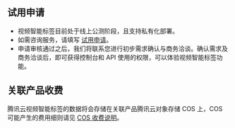 ## 试用申请
- 视频智能标签目前处于线上公测阶段，且支持私有化部署。
- 如需咨询服务，请填写 [试用申请](https://cloud.tencent.com/apply/p/1gx07b8u4gfj)。
- 申请审核通过之后，我们将联系您进行初步需求确认与商务洽谈。确认需求及商务洽谈后，即可获得控制台和 API 使用的权限，可以体验视频智能标签功能。


## 关联产品收费
腾讯云视频智能标签的数据将会存储在关联产品腾讯云对象存储 COS 上，COS 可能产生的费用细则请见 [COS 收费说明](https://cloud.tencent.com/document/product/436/6229)。
